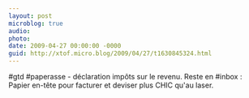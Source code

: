 ```yaml
---
layout: post
microblog: true
audio: 
photo: 
date: 2009-04-27 00:00:00 -0000
guid: http://xtof.micro.blog/2009/04/27/t1630845324.html
---
```

#gtd #paperasse - déclaration impôts sur le revenu. Reste en #inbox : Papier en-tête pour facturer et deviser plus CHIC qu'au laser.
